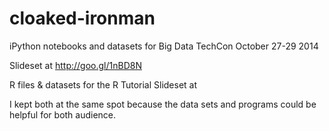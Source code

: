 cloaked-ironman
===============

iPython notebooks and datasets for Big Data TechCon October 27-29 2014

Slideset at http://goo.gl/1nBD8N

R files & datasets for the R Tutorial
Slideset at

I kept both at the same spot because the data sets and programs could be helpful for both audience.